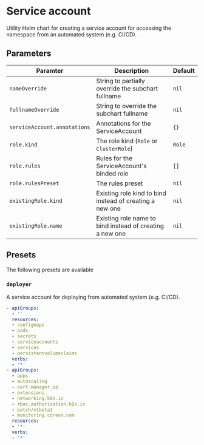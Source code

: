 # Service account

Utility Helm chart for creating a service account for accessing the namespace from an automated system (e.g. CI/CD).

## Parameters

| Paramter                     | Description                                              | Default |
|------------------------------|----------------------------------------------------------|---------|
| `nameOverride`               | String to partially override the subchart fullname       | `nil`   |
| `fullnameOverride`           | String to override the subchart fullname                 | `nil`   |
| `serviceAccount.annotations` | Annotations for the ServiceAccount                       | `{}`    |
| `role.kind`                  | The role kind (`Role` or `ClusterRole`)                  | `Role`  |
| `role.rules`                 | Rules for the ServiceAccount's binded role               | `[]`    |
| `role.rulesPreset`           | The rules preset                                         | `nil`   |
| `existingRole.kind`          | Existing role kind to bind instead of creating a new one | `nil`   |
| `existingRole.name`          | Existing role name to bind instead of creating a new one | `nil`   |

## Presets

The following presets are available

### `deployer`

A service account for deploying from automated system (e.g. CI/CD).

```yaml
- apiGroups:
  - ''
  resources:
  - configmaps
  - pods
  - secrets
  - serviceaccounts
  - services
  - persistentvolumeclaims
  verbs:
  - '*'
- apiGroups:
  - apps
  - autoscaling
  - cert-manager.io
  - extensions
  - networking.k8s.io
  - rbac.authorization.k8s.io
  - batch/v1beta1
  - monitoring.coreos.com
  resources:
  - '*'
  verbs:
  - '*'
```
